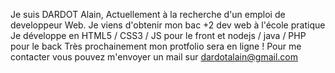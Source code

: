 Je suis DARDOT Alain,
Actuellement à la recherche d'un emploi de developpeur Web.
Je viens d'obtenir mon bac +2 dev web à l'école pratique
Je développe en HTML5 / CSS3 / JS pour le front et nodejs / java / PHP pour le back
Très prochainement mon protfolio sera en ligne ! 
Pour me contacter vous pouvez m'envoyer un mail sur dardotalain@gmail.com
